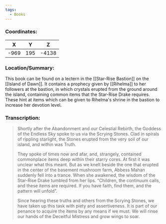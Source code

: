 ```yaml
---
tags:
  - Books
---
```


### Coordinates:
| **X** | **Y**| **Z** |
|:-----:|:----:|:-----:|
|-969  |195   |-4138  |

### Location/Summary:
This book can be found on a lectern in the [[Star-Rise Bastion]] on the [[Island of Dawn]]. It contains a prophecy given by [[Rihelma]] to her followers at the bastion, in which crystals erupted from the ground around the island, containing common items that the Star-Rise Drake requires. These hint at items which can be given to Rihelma's shrine in the bastion to increase her devotion level.

### Transcription:
> Shortly after the Abandonment and our Celestial Rebirth, the Goddess of the Endless Sky spoke to us via the Scrying Stones. Clad in spirals of rippling starlight, the Stones erupted from the very soil of our island, and within was Truth.
>
> They spoke of times now and afar, and, strangely, contained commonplace items deep within their starry cores. At first it was unclear what this meant. But as we knelt beside the one that erupted in the center of the basement mushroom farm, Abbess Mahan suddenly fell into a trance. When she awakened, the wisdom of the Star-Rise Drake tumbled from her lips. “Children, the continuum calls, and these items are required. If you have faith, find them, and the pattern will unfold”.
>
> Since hearing these truths and others from the Scrying Stones, we have taken up this task with piety and assertiveness. It is part of our penance to acquire the items by any means if we must. We will rinse our hands of the Deceitful Mistress and grow wings to soar.

